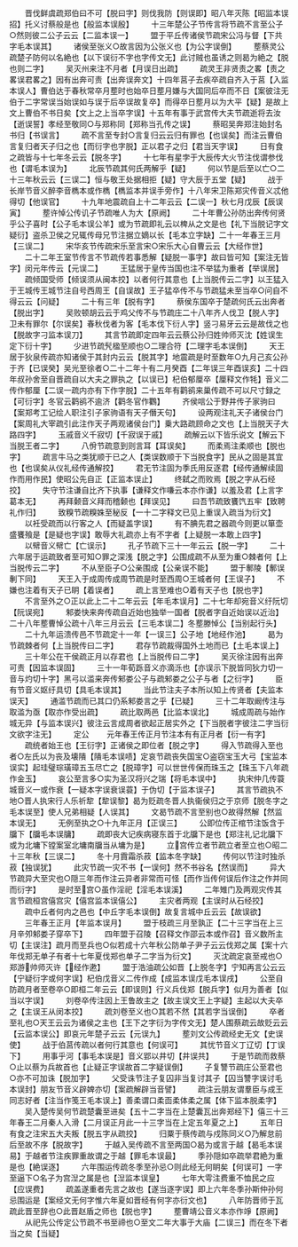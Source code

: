 <!-- { "loadSidebar": true } -->
　　晋伐鲜虞疏郑伯曰不可【脱曰字】则伐我防【则误即】昭八年灭陈【昭监本误招】托义讨蔡般是也【般监本误殷】
　　十三年楚公子节传言将节疏不言至公子○然则彼二公子云云【二监本误一】
　　盟于平丘传诸侯节疏宋公冯与督【下共字毛本误其】
　　诸侯至张义○故言因为公张义也【为公字误倒】
　　塟蔡灵公疏楚子防何以名絶也【以下误衍不字也字传文无】此讨贼也虽诱之则曷为絶之【脱也则二字】
　　吴灭州来注不月者【月误日出疏】
　　疏灵王非贤责之畧【责之畧误君畧之】因有出奔可责【出奔误奔文】十四年莒子去疾卒疏自齐入于莒【入监本误人】曹伯达于春秋常卒月塟时也始卒日塟月嫌与大国同后卒而不日【案彼注无伯于二字常误当始误如与误于后卒误故复卒】而得卒日塟月以为大平【疑】是故上文上曹伯不书日矣【文上之上当卒字误】十五年有事于武宫传大夫节疏逝将去汝【逝误誓】孝经至敬同○与郑称同【郑称当孔传之误】
　　蔡昭吴奔郑注始封名书归【书误言】
　　疏不言至专封○言复归云云归有罪也【也误矣】而注云曹伯言复归者天子归之也【而衍字也字脱】正以君子之归【君当天字误】
　　日有食之疏皆与十七年冬云云【脱冬字】
　　十七年有星孛于大辰传大火节注伐谓参伐也【谓毛本误为】
　　北辰节疏其何氏两解乎【疑】
　　何以节是后至以亡○二十三年秋云云【三误二】恒与敬王处据相拒【疑】守大辰于五堂【疑】
　　战于长岸节音义醉李音檇本或作檇【檇监本并误手旁作】十八年宋卫陈郑灾传音义忒他得切【他误官】
　　十九年地震疏自上十二年云云【二误一】秋七月戊辰【辰误寅】
　　塟许悼公传讥子节疏唯人为大【原阙】
　　二十年曹公孙防出奔传何贤乎公子喜时【公子毛本误公羊】或为节疏即礼云以椑从之文是也【礼下当脱记字文疑衍】盗杀卫侯之兄辄传母兄节注据立嫡以长【毛本立字缺】二十一年春王三月【三误二】
　　宋华亥节传疏宋乐至言宋○宋乐大心自曹云云【大经作世】
　　二十二年王室节传言不节疏传若事悉解【疑脱一事字】故曰皆可知【案注无皆字】闵元年传云【元误二】
　　王猛居于皇传当国也注不举猛为重者【举误居】
　　疏倾国受师【倾误须从闽本挍】以者何行其意也【上当脱传云二字】以王猛入于王城传王城节注自号西周王【自误故】王子猛卒传不与节疏猛未至当卒○问自不得云云【问疑】
　　二十有三年【脱有字】
　　蔡侯东国卒于楚疏何氏云出奔者【脱出字】
　　吴败顿胡云云于鸡父传不与节疏庄二十八年齐人伐卫【脱人字】卫未有罪尔【尔误矣】春秋伐者为客【毛本伐下衍人字】竖刁易牙云云是故伐之也【脱故字刁监本误刀】
　　其言节疏即定四年云云蔡公孙归姓帅师灭沈【姓误生定下衍十字】
　　少进节疏髠楹至顺也○二理合符【二理字毛本误倒】
　　天王居于狄泉传疏亦知诸侯于其封内云云【脱其字】地震疏是时至数年○九月己亥公孙于齐【已误癸】吴光至徐者○二十二年十有二月癸酉【二年误三年酉误亥】二十四年叔孙舍至自晋疏自以大夫之罪执之【以误已】杞伯郁厘卒【厘释文作牦】音义二传作郁厘【二误一疏内亦有下作字脱】二十五年有鹳鹆来巢传疏不可以尺寸録之【可衍字】冬官云鹳鹆不逾济【鹳冬官作鸜】
　　齐侯唁公于野井传子家驹曰【案郑考工记绘人职注引子家驹语有天子僭天句】
　　设两观注礼天子诸侯台门【案周礼大宰疏引此注作天子两观诸侯台门】乗大路疏顾命之文也【上当脱天子大路四字】
　　玉戚音义千寂切【千寂误于戚】
　　疏解云以下皆乐说文【解云下当脱王者二字】
　　八佾节疏意到则言耳【耳误矣】
　　而柔焉注柔顺也【脱也字】
　　疏言牛马之类犹顺于已之人【类误数顺于下当脱食字】民从之固是其宜也【也误矣从仪礼经传通解挍】
　　君无节注固为季氏用反逐君【经传通解续固作而用作民】使昭公先自正【正监本误止】
　　终弑之而败焉【脱之字从石经挍】
　　失守节注谦自比齐下执事【谦释文作嗛云本亦作谦】以羞及君【上言字葛本无】
　　再拜颡音义拜而稽颡也【拜误见】
　　曰吾节疏致饔饩五牢【致聘礼作归】
　　致糗节疏糗姝至秘反【一十二字释文已见上重误入疏当为衍文】
　　以衽受疏而以行客之人【而疑盖字误】
　　有不腆先君之器疏今则更以箪壶盛饔飱是【是疑也字误】敢辱大礼疏亦上有不字者【上疑脱一本敢上四字】
　　以幦音义幦亡【亡误示】
　　孔子节疏下三十一年云云【脱一字】
　　二十六年居于运疏致者至可知○罪之深浅【脱之字】公围成疏不从至为重○棘者何【上当脱传云二字】
　　不从至臣子○公亲围成【公亲误不能】
　　盟于鄟陵【鄟误剸下同】
　　天王入于成周传成周节疏是时至西周○王城者何【王误子】
　　不嫌也注着有天子已眀【着误者】
　　疏上言至难也○着有天子也【脱也字】
　　不言至外之○正以此上二十二年云云【年毛本误月】二十七年却宛音义纡阮切【阮误宛】
　　邾娄快来奔传疏自近始也独举一国者【脱者字自近始误以近治】二十八年塟曹悼公疏十八年三月云云【三毛本误二】冬塟滕悼公【当别起行头】
　　二十九年运溃传邑不节疏定十一年【一误三】公子地【地经作池】
　　曷为节疏棘者何【上当脱传曰二字】
　　君存节疏裁得国外土地而已【土毛本误上】
　　三十年公在干侯疏正月以存君也【上当脱传曰二字】
　　吴灭徐注因有出奔可责【因监本误固】
　　三十一年荀跞音义亦滴泺也【亦误示下脱皆同狄力切一音与灼切十字】黑弓以滥来奔传邾娄公子与疏邾娄之公子与者【之衍字】
　　臣有节音义妪纡具切【具毛本误其】
　　当此节注夫子本所以知上传贤者【夫监本误天】
　　通滥节疏而已其口仍系邾娄言之乎【已疑】
　　三十二年取阚传注与取滥为亟【取亦作受出疏】
　　疏比取两邑【比监本误北】
　　城成周疏与始作城无异【与监本误兴】彼注云言成周者欲起正居实外之【下当脱者字彼注二字当衍文欲字注无】
　　定公
　　元年春王传正月节注本有有正月者【衍一有字】
　　疏统者始王也【王衍字】正诸侯之即位者【脱之字】
　　得入节疏得入至也者○左氏以为丧及壊隤【隤毛本误啧】定哀节疏丧失国宝○盗窃宝玉大弓【宝监本误实】起珪璧琮璜璋五玉尽亡之【脱璋字】可以世世传保而珠玉之【珠玉下八年疏作金玉】
　　哀公至言多○实为圣汉将兴之瑞【将毛本误中】
　　执宋仲几传蓑城音义一或作衰【一疑本字误衰误蓑】于伪切【于监本误子】
　　其言节疏执不地○晋人执宋行人乐祈犂【犂误黎】曷为贬疏冬晋人执衞侯归之于京师【脱冬字之毛本误至】使人兄弟相疑【人误其】
　　文曷节疏不言至别也○故得然解【然监本误无】
　　无例至执之○十九年正月【正误三】
　　公即位传正棺节注饭含于牖下【牖毛本误牗】
　　疏即丧大记疾病寝东首于北牖下是也【郑注礼记北牖下或为北墉下镗案室北墉南牖当从墉为是】
　　立宫传立者节疏立者至立也○昭二十三年秋【三误二】
　　冬十月霣霜杀菽【监本冬字缺】
　　传何以节注时独杀菽【独误犹】
　　此灾节疏一灾不书【一误何】然不书谷名【然误而】
　　异大节疏异大至灾也○隠三年而作注云异者非常而可怪【而作当传何误后作注之作并同而衍字】
　　是时至宫○虽作淫祀【淫毛本误溪】
　　二年雉门及两观灾传其言节疏桓宫僖宫灾【僖宫监本误僖公】
　　主灾者两观【主误时从石经挍】
　　疏中丘者何内之邑也【中丘字毛本误倒】故复言城中丘云云【故误欲】
　　三年春王正月【年监本误月】
　　盟于枝疏三月至孰正【二十三字当在上三月辛夘邾娄子穿卒下】
　　四年盟于召陵【召释文作邵云本或作召】音义数所主切【主误注】疏月而至兵也○似若成十六年秋公防单子尹子云云伐郑之属【案十六年伐郑无单子有者十七年夏伐郑也单子二字当为衍文】
　　灭沈疏定哀至戒也○郑游帅师灭许【经作遬】
　　盟于浩油疏公如晋【上脱冬字】宁知再言公云云【宁疑衍字或何字误】杞伯戊音义二传作成【成监本误戊毛本误戌】
　　公至自防疏月者至卷卒○即桓二年云云【即误则】行义兵伐郑【脱兵字】似月为善者【似当以字误】
　　刘卷卒传注因上王鲁故主之【故主误文王上字疑】主起以大夫卒之【主误王从闵本挍】
　　疏刘卷至义也○其若不然【其若字当误倒】
　　卒者至礼也○天王云云为诸侯之主也【王下之字衍为字传文无】楚人围蔡疏云故贬云云【云监本误公】即哀元年楚子云云【元误九】
　　塟刘文公传疏经史无文【史误使】
　　战于伯莒传疏以者何行其意也【何误可】
　　其忧节音义丁辽切【丁误下】
　　用事乎河【事毛本误是】音义郢以井切【井误共】
　　于是节疏而救蔡○止以蔡为兵故首也【止疑正字误故首二字疑误倒】
　　子复讐节疏庄公至君也○亦不可加诛【脱加字】
　　父受诛节注子复囚非当复讨其子【囚当讐字误讨毛本误封】朋友节音义辟婢亦切【案疏解辟当音譬】
　　疏注云朋友谓羣臣与成王同志好者【注当作笺王毛本误上】善柔谓口柔靣柔体柔之属【体下监本脱柔字】
　　吴入楚传吴何节疏楚囊至进矣【五十二字当在上楚囊瓦出奔郑经下】僖三十三年春王二月秦人入滑【二月误正月此一十三字当在上定五年夏之上】
　　五年日有食之注宋五大夫叛【脱五字从疏挍】
　　归粟于蔡传疏与戍陈同义○乃解怠前后至故不序【脱故字】
　　于越入吴传疏不言至两国○曷为或言于越【曷毛本误易】于越者节注疾罪重故谓之于越【罪毛本误最】
　　季孙隠如卒疏举君絶为重是也【絶误逐】
　　六年围运传疏冬季至孙忌○则此经无何眀矣【何误可】一字至逼下○名子为宫湼之属是也【湼监本误皇】
　　七年大雩注费重不恤民之应【应误费】
　　疏盖遂重者先言之故也【遂当逐字误】即上六年冬季孙斯仲孙何忌围运是【案经文无何字惟六年夏如晋经有何字亦衍文也】
　　八年防晋师于瓦疏此晋至辞也○此晋赵盾之师也【脱也字】
　　塟曹靖公音义本亦作竫【原阙】
　　从祀先公传定公节疏不书至禘也○至文二年大事于大庙【二误三】而在冬下者当之矣【当疑】

